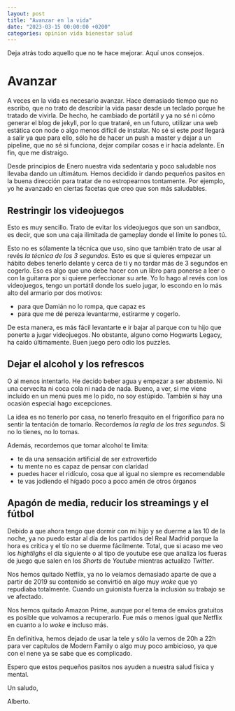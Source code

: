 ```yaml
---
layout: post
title: "Avanzar en la vida"
date: "2023-03-15 00:00:00 +0200"
categories: opinion vida bienestar salud
---
```

Deja atrás todo aquello que no te hace mejorar. Aquí unos consejos. 

# Avanzar
A veces en la vida es necesario avanzar. Hace demasiado tiempo que no escribo, que no trato de describir la vida pasar desde un teclado porque he tratado de vivirla. De hecho, he cambiado de portátil y ya no sé ni cómo generar el blog de jekyll, por lo que trataré, en un futuro, utilizar una web estática con node o algo menos difícil de instalar. No sé si este *post* llegará a salir ya que para ello, sólo he de hacer un push a master y dejar a un pipeline, que no sé si funciona, dejar compilar cosas e ir hacia adelante. En fin, que me distraigo. 

Desde principios de Enero nuestra vida sedentaria y poco saludable nos llevaba dando un ultimátum. Hemos decidido ir dando pequeños pasitos en la buena dirección para tratar de no estropearnos tontamente. Por ejemplo, yo he avanzado en ciertas facetas que creo que son más saludables.

## Restringir los videojuegos
Esto es muy sencillo. Trato de evitar los videojuegos que son un sandbox, es decir, que son una caja ilimitada de gameplay donde el límite lo pones tú. 

Esto no es sólamente la técnica que uso, sino que también trato de usar al revés *la técnica de los 3 segundos*. Esto es que si quieres empezar un hábito debes tenerlo delante y cerca de ti y no tardar más de 3 segundos en cogerlo. Eso es algo que uno debe hacer con un libro para ponerse a leer o con la guitarra por si quiere perfeccionar su arte. Yo lo hago al revés con los videojuegos, tengo un portátil donde los suelo jugar, lo escondo en lo más alto del armario por dos motivos:
- para que Damián no lo rompa, que capaz es
- para que me dé pereza levantarme, estirarme y cogerlo. 

De esta manera, es más fácil levantarte e ir bajar al parque con tu hijo que ponerte a jugar videojuegos. No obstante, alguno como Hogwarts Legacy, ha caído últimamente. Buen juego pero odio los puzzles.

## Dejar el alcohol y los refrescos
O al menos intentarlo. He decido beber agua y empezar a ser abstemio. Ni una cervecita ni coca cola ni nada de nada. Bueno, a ver, si me viene incluído en un menú pues me lo pido, no soy estúpido. También si hay una ocasión especial hago excepciones. 

La idea es no tenerlo por casa, no tenerlo fresquito en el frigorífico para no sentir la tentación de tomarlo. Recordemos *la regla de los tres segundos*. Si no lo tienes, no lo tomas. 

Además, recordemos que tomar alcohol te limita:
- te da una sensación artificial de ser extrovertido
- tu mente no es capaz de pensar con claridad
- puedes hacer el ridículo, cosa que al igual no siempre es recomendable
- te vas jodiendo el hígado poco a poco amén de otros órganos

## Apagón de media, reducir los streamings y el fútbol
Debido a que ahora tengo que dormir con mi hijo y se duerme a las 10 de la noche, ya no puedo estar al día de los partidos del Real Madrid porque la hora es crítica y el tío no se duerme fácilmente. Total, que si acaso me veo los *hightlighs* el día siguiente o al tipo de youtube ese que analiza los fueras de juego que salen en los *Shorts* de *Youtube* mientras actualizo *Twitter*. 

Nos hemos quitado Netflix, ya no lo veíamos demasiado aparte de que a partir de 2019 su contenido se convirtió en algo muy *woke* que yo repudiaba totalmente. Cuando un guionista fuerza la inclusión su trabajo se ve afectado. 

Nos hemos quitado Amazon Prime, aunque por el tema de envíos gratuitos es posible que volvamos a recuperarlo. Fue más o menos igual que Netflix en cuanto a lo *woke* e incluso más. 

En definitiva, hemos dejado de usar la tele y sólo la vemos de 20h a 22h para ver capítulos de Modern Family o algo muy poco ambicioso, ya que con el nene ya se sabe que es complicado. 


Espero que estos pequeños pasitos nos ayuden a nuestra salud física y mental. 

Un saludo, 

Alberto.


